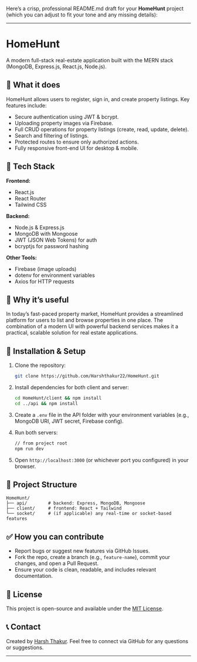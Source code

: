 Here’s a crisp, professional README.md draft for your **HomeHunt** project (which you can adjust to fit your tone and any missing details):

---

# HomeHunt

A modern full-stack real-estate application built with the MERN stack (MongoDB, Express.js, React.js, Node.js).

## 🚀 What it does

HomeHunt allows users to register, sign in, and create property listings. Key features include:

* Secure authentication using JWT & bcrypt.
* Uploading property images via Firebase.
* Full CRUD operations for property listings (create, read, update, delete).
* Search and filtering of listings.
* Protected routes to ensure only authorized actions.
* Fully responsive front-end UI for desktop & mobile.

## 🧰 Tech Stack

**Frontend:**

* React.js
* React Router
* Tailwind CSS

**Backend:**

* Node.js & Express.js
* MongoDB with Mongoose
* JWT (JSON Web Tokens) for auth
* bcryptjs for password hashing

**Other Tools:**

* Firebase (image uploads)
* dotenv for environment variables
* Axios for HTTP requests

## 🎯 Why it’s useful

In today’s fast-paced property market, HomeHunt provides a streamlined platform for users to list and browse properties in one place. The combination of a modern UI with powerful backend services makes it a practical, scalable solution for real estate applications.

## 🔧 Installation & Setup

1. Clone the repository:

   ```bash
   git clone https://github.com/Harshthakur22/HomeHunt.git  
   ```
2. Install dependencies for both client and server:

   ```bash
   cd HomeHunt/client && npm install  
   cd ../api && npm install  
   ```
3. Create a `.env` file in the API folder with your environment variables (e.g., MongoDB URI, JWT secret, Firebase config).
4. Run both servers:

   ```bash
   // from project root  
   npm run dev  
   ```
5. Open `http://localhost:3000` (or whichever port you configured) in your browser.

## 📂 Project Structure

```
HomeHunt/
├── api/        # backend: Express, MongoDB, Mongoose
├── client/     # frontend: React + Tailwind
└── socket/     # (if applicable) any real-time or socket-based features
```

## ✅ How you can contribute

* Report bugs or suggest new features via GitHub Issues.
* Fork the repo, create a branch (e.g., `feature-name`), commit your changes, and open a Pull Request.
* Ensure your code is clean, readable, and includes relevant documentation.

## 📝 License

This project is open-source and available under the [MIT License](LICENSE).

## 📞 Contact

Created by [Harsh Thakur](https://github.com/Harshthakur22). Feel free to connect via GitHub for any questions or suggestions.

---



